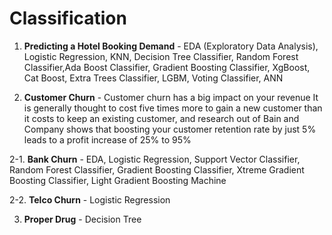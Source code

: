 # Classification

1. **Predicting a Hotel Booking Demand** - EDA (Exploratory Data Analysis), Logistic Regression, KNN, Decision Tree Classifier, Random Forest Classifier,Ada Boost Classifier, Gradient Boosting Classifier, XgBoost, Cat Boost, Extra Trees Classifier, LGBM, Voting Classifier, ANN

2. **Customer Churn** - Customer churn has a big impact on your revenue It is generally thought to cost five times more to gain a new customer than it costs to keep an existing customer, and research out of Bain and Company shows that boosting your customer retention rate by just 5% leads to a profit increase of 25% to 95%

2-1.  **Bank Churn** - EDA, Logistic Regression, Support Vector Classifier, Random Forest Classifier, Gradient Boosting Classifier, Xtreme Gradient Boosting Classifier, Light Gradient Boosting Machine 

2-2. **Telco Churn** - Logistic Regression  

3. **Proper Drug** - Decision Tree 
